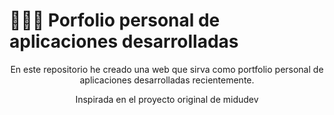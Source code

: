 # 👨🏻‍💻 Porfolio personal de aplicaciones desarrolladas
<div align="center">
<p>
En este repositorio he creado una web que sirva como portfolio personal de aplicaciones desarrolladas recientemente. 
</p>
<p>
Inspirada en el proyecto original de midudev
</p>
<a href="https://github.com/midudev/porfolio.dev">
</div>

